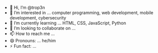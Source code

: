 - 👋 Hi, I’m @trop3n
- 👀 I’m interested in ... computer programming, web development, mobile development, cybersecurity
- 🌱 I’m currently learning ... HTML, CSS, JavaScript, Python
- 💞️ I’m looking to collaborate on ...
- 📫 How to reach me ...
- 😄 Pronouns: ... he/him
- ⚡ Fun fact: ...

<!---
trop3n/trop3n is a ✨ special ✨ repository because its `README.md` (this file) appears on your GitHub profile.
You can click the Preview link to take a look at your changes.
--->

